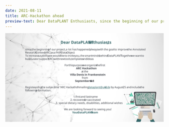 ```yaml
---
date: 2021-08-11
title: ARC-Hackathon ahead
preview-text: Dear DataPLANT Enthusiasts, since the beginning of our project, a lot has happened, always with the goal to improve the Annotated Research Context (ARC) as a FAIR Digital Object. To increase usability, we would like to invite you, the smart minds behind DataPLANT. Together we want to build, use or support ARCs with new tools, templates and ideas...
---
```


![ARC-Hackathon Invitation](../../images/News-Items/Invitation.svg "ARC-Hackathon Invitation")